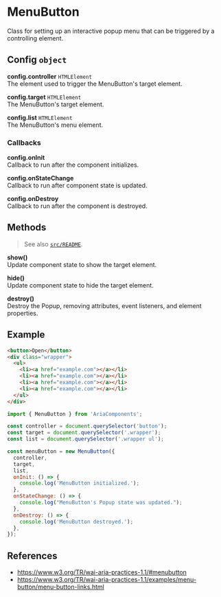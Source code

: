 MenuButton
==========

Class for setting up an interactive popup menu that can be triggered by a 
controlling element.

## Config `object`

**config.controller** `HTMLElement`  
The element used to trigger the MenuButton's target element.

**config.target** `HTMLElement`  
The MenuButton's target element.

**config.list** `HTMLElement`  
The MenuButton's menu element.

### Callbacks

**config.onInit**  
Callback to run after the component initializes.

**config.onStateChange**  
Callback to run after component state is updated.

**config.onDestroy**  
Callback to run after the component is destroyed.

## Methods

> See also [`src/README`](../).

**show()**  
Update component state to show the target element.

**hide()**  
Update component state to hide the target element.

**destroy()**  
Destroy the Popup, removing attributes, event listeners, and element properties.

## Example

```html
<button>Open</button>
<div class="wrapper">
  <ul>
    <li><a href="example.com"></a></li>
    <li><a href="example.com"></a></li>
    <li><a href="example.com"></a></li>
    <li><a href="example.com"></a></li>
  </ul>
</div>
```

```javascript
import { MenuButton } from 'AriaComponents';

const controller = document.querySelector('button');
const target = document.querySelector('.wrapper');
const list = document.querySelector('.wrapper ul');

const menuButton = new MenuButton({
  controller,
  target,
  list,
  onInit: () => {
    console.log('MenuButton initialized.');
  },
  onStateChange: () => {
    console.log("MenuButton's Popup state was updated.");
  },
  onDestroy: () => {
    console.log('MenuButton destroyed.');
  },
});
```

## References

- https://www.w3.org/TR/wai-aria-practices-1.1/#menubutton
- https://www.w3.org/TR/wai-aria-practices-1.1/examples/menu-button/menu-button-links.html
